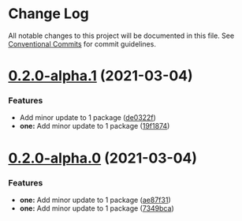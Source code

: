 # Change Log

All notable changes to this project will be documented in this file.
See [Conventional Commits](https://conventionalcommits.org) for commit guidelines.

# [0.2.0-alpha.1](https://github.com/SergeyBondar93/monorepo/compare/v0.2.0-alpha.0...v0.2.0-alpha.1) (2021-03-04)


### Features

* Add minor update to 1 package ([de0322f](https://github.com/SergeyBondar93/monorepo/commit/de0322f152c38a13c3e6ae3a36360e117a9ca8b6))
* **one:** Add minor update to 1 package ([19f1874](https://github.com/SergeyBondar93/monorepo/commit/19f187495c3590b0985af9ca2dff0c5b00a2d7a7))





# [0.2.0-alpha.0](https://github.com/SergeyBondar93/monorepo/compare/v0.1.1-alpha.0...v0.2.0-alpha.0) (2021-03-04)


### Features

* **one:** Add minor update to 1 package ([ae87f31](https://github.com/SergeyBondar93/monorepo/commit/ae87f31b77a8719ae938080491a244debd798b67))
* **one:** Add minor update to 1 package ([7349bca](https://github.com/SergeyBondar93/monorepo/commit/7349bca01f8d34de7bdbf9b625e2080682e6a011))
